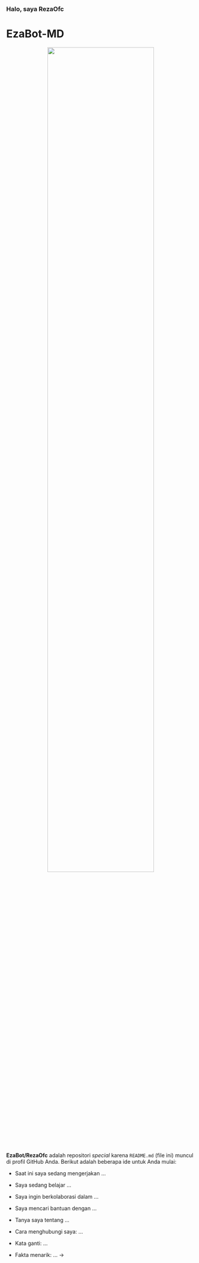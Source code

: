 ### Halo, saya RezaOfc
# EzaBot-MD

<p align="center">
	<img src="https://telegra.ph/file/0e39bf30a5f2d12e14c51.jpg" width="75%" style="margin-left: auto;margin-right: auto;display: block;">


**EzaBot/RezaOfc** adalah repositori _special_ karena `README.md` (file ini) muncul di profil GitHub Anda.
Berikut adalah beberapa ide untuk Anda mulai:
- Saat ini saya sedang mengerjakan ...

- Saya sedang belajar ...
- Saya ingin berkolaborasi dalam ...
- Saya mencari bantuan dengan ...
- Tanya saya tentang ...
- Cara menghubungi saya: ...
- Kata ganti: ...
- Fakta menarik: ...
->
